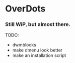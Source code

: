 OverDots
===

### Still WiP, but almost there.

TODO:
* dwmblocks
* make dmenu look better
* make an installation script
